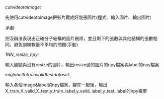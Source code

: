 *cutvideotoimage:*

先使用cutvideotoimage把影片截成好幾張圖片(程式、輸入圖片、輸出圖片)

*手動*

把沒辦法表現出正確分子結構的圖片刪除，並且剩下的張數與其他結構的張數相同，避免訓練數量不平均的問題(手動)

*1NN_resize_npy:*

輸入編號與沒有resize的圖片，輸出resize過的圖片的npy檔案與label的npy檔案

*imglabeltotrainvalidtestdataset:*

輸入各個image&label的npy檔案，腳在一起後，輸出X_train,X_valid,X_test,y_train_label,y_valid_label,y_test_label的npy檔案
